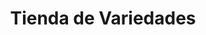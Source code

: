 ---
title: "Tienda de Variedades"
url: /ciudad-satelite/tienda-de-variedades-avenida-del-policia-3/
shop: comodidad
---